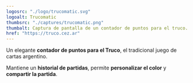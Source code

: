 ```yaml
---
logosrc: "./logo/trucomatic.svg"
logoalt: Trucomatic
thumbsrc: "./captures/trucomatic.png"
thumbalt: Captura de pantalla de un contador de puntos para el truco.
href: "https://truco.cez.ar"
---
```


Un elegante **contador de puntos para el Truco**, el tradicional juego de cartas argentino.

Mantiene un **historial de partidas**, permite **personalizar el color** y **compartir la partida**.
